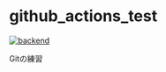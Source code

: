 # github_actions_test

[![backend](https://github.com/takushi-k/github_actions_test/actions/workflows/backend.yml/badge.svg)](https://github.com/takushi-k/github_actions_test/actions/workflows/backend.yml)

Gitの練習
